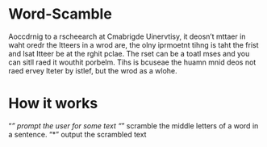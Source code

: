 # Word-Scamble
Aoccdrnig to a rscheearch at Cmabrigde Uinervtisy,     it deosn’t mttaer in waht oredr the ltteers in a     wrod are, the olny iprmoetnt tihng is taht the frist     and lsat ltteer be at the rghit pclae. The rset can     be a toatl mses and you can sitll raed it wouthit     porbelm. Tihs is bcuseae the huamn mnid deos not raed     ervey lteter by istlef, but the wrod as a wlohe.
# How it works
“*” prompt the user for some text
“*” scramble the middle letters of a word in a sentence.
“*” output the scrambled text
